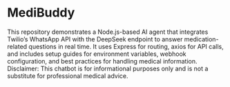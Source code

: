 # MediBuddy
This repository demonstrates a Node.js-based AI agent that integrates Twilio’s WhatsApp API with the DeepSeek endpoint to answer medication-related questions in real time. It uses Express for routing, axios for API calls, and includes setup guides for environment variables, webhook configuration, and best practices for handling medical information.
Disclaimer: This chatbot is for informational purposes only and is not a substitute for professional medical advice.
